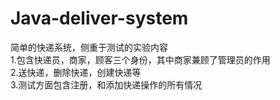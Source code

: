 # Java-deliver-system
简单的快递系统，侧重于测试的实验内容  
1.包含快递员，商家，顾客三个身份，其中商家兼顾了管理员的作用  
2.送快递，删除快递，创建快递等  
3.测试方面包含注册，和添加快递操作的所有情况  
